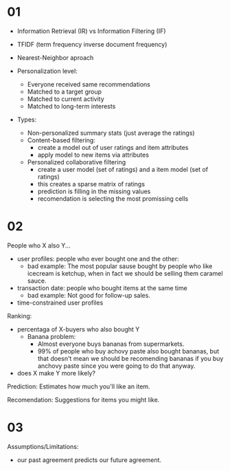 # 01
  - Information Retrieval (IR) vs Information Filtering (IF)
  - TFIDF (term frequency inverse document frequency)
  - Nearest-Neighbor aproach

  - Personalization level:

    - Everyone received same recommendations
    - Matched to a target group
    - Matched to current activity
    - Matched to long-term interests

  - Types:

    - Non-personalized summary stats (just average the ratings)
    - Content-based filtering:
      - create a model out of user ratings and item attributes
      - apply model to new items via attributes
    - Personalized collaborative filtering
      - create a user model (set of ratings) and a item model (set of ratings)
      - this creates a sparse matrix of ratings
      - prediction is filling in the missing values
      - recomendation is selecting the most promissing cells

# 02

People who X also Y...

  - user profiles: people who ever bought one and the other:
    - bad example:
      The most popular sause bought by people who like icecream is ketchup, when
      in fact we should be selling them caramel sauce.
  - transaction date: people who bought items at the same time
    - bad example:
      Not good for follow-up sales.
  - time-constrained user profiles

Ranking:
  - percentaga of X-buyers who also bought Y
    - Banana problem:
      - Almost everyone buys bananas from supermarkets.
      - 99% of people who buy achovy paste also bought bananas, but that doesn't
        mean we should be recomending bananas if you buy anchovy paste since you
        were going to do that anyway.
  - does X make Y more likely?

Prediction:
  Estimates how much you'll like an item.

Recomendation:
  Suggestions for items you might like.

# 03

Assumptions/Limitations:

  - our past agreement predicts our future agreement.
